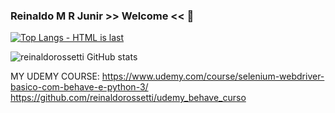 ### Reinaldo M R Junir >> Welcome << 👋

<!--
**reinaldorossetti/reinaldorossetti** is a ✨ _special_ ✨ repository because its `README.md` (this file) appears on your GitHub profile.

Here are some ideas to get you started:

- 🔭 I’m currently working on ...
- 🌱 I’m currently learning ...
- 👯 I’m looking to collaborate on ...
- 🤔 I’m looking for help with ...
- 💬 Ask me about ...
- 📫 How to reach me: ...
- 😄 Pronouns: ...
- ⚡ Fun fact: ...
-->

[![Top Langs - HTML is last](https://github-readme-stats.vercel.app/api/top-langs/?username=reinaldorossetti&theme=dracula)](https://github.com/reinaldorossetti/github-readme-stats)

![reinaldorossetti GitHub stats](https://github-readme-stats.vercel.app/api?username=reinaldorossetti&show_icons=true&theme=dracula)

MY UDEMY COURSE:
https://www.udemy.com/course/selenium-webdriver-basico-com-behave-e-python-3/
https://github.com/reinaldorossetti/udemy_behave_curso
